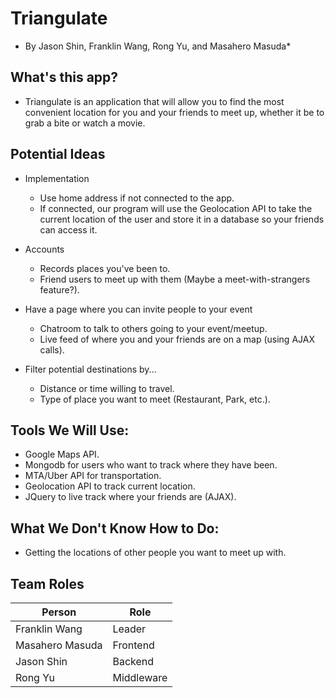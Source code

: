 # Triangulate
* By Jason Shin, Franklin Wang, Rong Yu, and Masahero Masuda*

## What's this app?
* Triangulate is an application that will allow you to find the most
  convenient location for you and your friends to meet up, whether
  it be to grab a bite or watch a movie.

## Potential Ideas
* Implementation
  * Use home address if not connected to the app.
  * If connected, our program will use the Geolocation API to take the current
    location of the user and store it in a database so your friends can access it.

* Accounts
  * Records places you've been to.
  * Friend users to meet up with them (Maybe a meet-with-strangers feature?).
  
* Have a page where you can invite people to your event
  * Chatroom to talk to others going to your event/meetup.
  * Live feed of where you and your friends are on a map (using AJAX calls).

* Filter potential destinations by...
  * Distance or time willing to travel.
  * Type of place you want to meet (Restaurant, Park, etc.).

## Tools We Will Use:
* Google Maps API.
* Mongodb for users who want to track where they have been.
* MTA/Uber API for transportation.
* Geolocation API to track current location.
* JQuery to live track where your friends are (AJAX).

## What We Don't Know How to Do:
* Getting the locations of other people you want to meet up with.

## Team Roles
|Person            |Role           |
|------------------|---------------|
| Franklin Wang    |Leader	   |
| Masahero Masuda  |Frontend       |
| Jason Shin       |Backend        |
| Rong Yu	   |Middleware     |